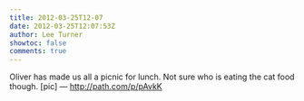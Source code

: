 ```yaml
---
title: 2012-03-25T12-07
date: 2012-03-25T12:07:53Z
author: Lee Turner
showtoc: false
comments: true
---
```


Oliver has made us all a picnic for lunch. Not sure who is eating the cat food though. [pic] — http://path.com/p/pAvkK

